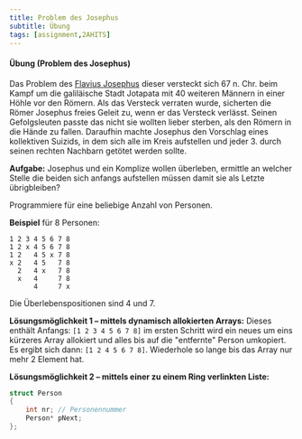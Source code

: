 ```yaml
---
title: Problem des Josephus
subtitle: Übung
tags: [assignment,2AHITS]
---
```


#### Übung (Problem des Josephus)

Das Problem des [Flavius Josephus](http://de.wikipedia.org/wiki/Josephus-Problem) dieser versteckt sich 67 n. Chr. beim Kampf um die galiläische Stadt Jotapata mit 40 weiteren Männern in einer Höhle vor den Römern. Als das Versteck verraten wurde, sicherten die Römer Josephus freies Geleit zu, wenn er das Versteck verlässt. Seinen Gefolgsleuten passte das nicht sie wollten lieber sterben, als den Römern in die Hände zu fallen. Daraufhin machte Josephus den Vorschlag eines kollektiven Suizids, in dem sich alle im Kreis aufstellen und jeder 3. durch seinen rechten Nachbarn getötet werden sollte.

**Aufgabe:** Josephus und ein Komplize wollen überleben, ermittle an welcher Stelle die beiden sich anfangs aufstellen müssen damit sie als Letzte übrigbleiben?

Programmiere für eine beliebige Anzahl von Personen.


**Beispiel** für 8 Personen:

```
1 2 3 4 5 6 7 8
1 2 x 4 5 6 7 8
1 2   4 5 x 7 8
x 2   4 5   7 8
  2   4 x   7 8
  x   4     7 8
      4     7 x
```
Die Überlebenspositionen sind 4 und 7.



**Lösungsmöglichkeit 1 – mittels dynamisch allokierten Arrays:** Dieses enthält Anfangs: `[1 2 3 4 5 6 7 8]` im ersten Schritt wird ein neues um eins kürzeres Array allokiert und alles bis auf die "entfernte" Person umkopiert. Es ergibt sich dann: `[1 2 4 5 6 7 8]`. Wiederhole so lange bis das Array nur mehr 2 Element hat.

**Lösungsmöglichkeit 2 – mittels einer zu einem Ring verlinkten Liste:**

```c
struct Person
{
	int nr; // Personennummer
	Person* pNext;
};
```